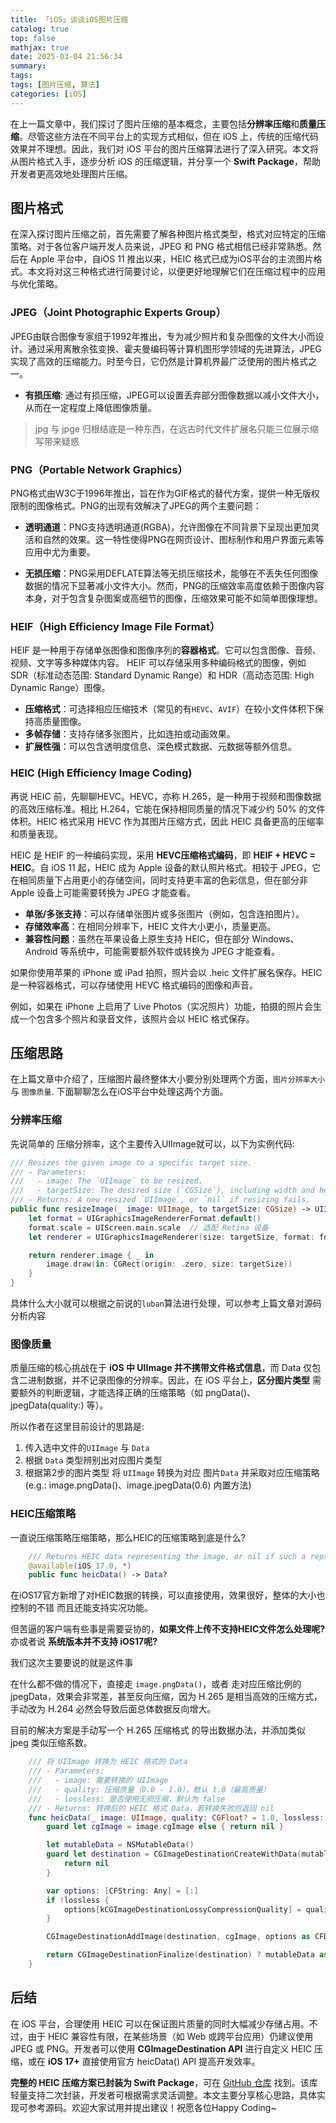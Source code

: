 ```yaml
---
title: 「iOS」谈谈iOS图片压缩
catalog: true
top: false
mathjax: true
date: 2025-03-04 21:56:34
summary:
tags:
tags: [图片压缩, 算法]
categories: [iOS]
---
```


在上一篇文章中，我们探讨了图片压缩的基本概念，主要包括**分辨率压缩**和**质量压缩**。尽管这些方法在不同平台上的实现方式相似，但在 iOS 上，传统的压缩代码效果并不理想。因此，我们对 iOS 平台的图片压缩算法进行了深入研究。本文将从图片格式入手，逐步分析 iOS 的压缩逻辑，并分享一个 **Swift Package**，帮助开发者更高效地处理图片压缩。

## 图片格式

在深入探讨图片压缩之前，首先需要了解各种图片格式类型，格式对应特定的压缩策略。对于各位客户端开发人员来说，JPEG 和 PNG 格式相信已经非常熟悉。然后在 Apple 平台中，自iOS 11 推出以来，HEIC 格式已成为iOS平台的主流图片格式。本文将对这三种格式进行简要讨论，以便更好地理解它们在压缩过程中的应用与优化策略。

### JPEG（Joint Photographic Experts Group）

JPEG由联合图像专家组于1992年推出，专为减少照片和复杂图像的文件大小而设计。通过采用离散余弦变换、霍夫曼编码等计算机图形学领域的先进算法，JPEG实现了高效的压缩能力。时至今日，它仍然是计算机界最广泛使用的图片格式之一。

* **有损压缩**: 通过有损压缩，JPEG可以设置丢弃部分图像数据以减小文件大小，从而在一定程度上降低图像质量。

> jpg 与 jpge 归根结底是一种东西，在远古时代文件扩展名只能三位展示缩写带来疑惑

### PNG（Portable Network Graphics）

PNG格式由W3C于1996年推出，旨在作为GIF格式的替代方案，提供一种无版权限制的图像格式。PNG的出现有效解决了JPEG的两个主要问题：

* **透明通道**：PNG支持透明通道(RGBA)，允许图像在不同背景下呈现出更加灵活和自然的效果。这一特性使得PNG在网页设计、图标制作和用户界面元素等应用中尤为重要。

* **无损压缩**：PNG采用DEFLATE算法等无损压缩技术，能够在不丢失任何图像数据的情况下显著减小文件大小。然而，PNG的压缩效率高度依赖于图像内容本身，对于包含复杂图案或高细节的图像，压缩效果可能不如简单图像理想。

### **HEIF（High Efficiency Image File Format）**

HEIF 是一种用于存储单张图像和图像序列的**容器格式**。它可以包含图像、音频、视频、文字等多种媒体内容。 HEIF 可以存储采用多种编码格式的图像，例如 SDR（标准动态范围: Standard Dynamic Range）和 HDR（高动态范围: High Dynamic Range）图像。

* **压缩格式**：可选择相应压缩技术（常见的有`HEVC`、`AVIF`）在较小文件体积下保持高质量图像。
* **多帧存储**：支持存储多张图片，比如连拍或动画效果。
* **扩展性强**：可以包含透明度信息、深色模式数据、元数据等额外信息。

### HEIC (**High Efficiency Image Coding**)

再说 HEIC 前，先聊聊HEVC。HEVC，亦称 H.265，是一种用于视频和图像数据的高效压缩标准。相比 H.264，它能在保持相同质量的情况下减少约 50% 的文件体积。HEIC 格式采用 HEVC 作为其图片压缩方式，因此 HEIC 具备更高的压缩率和质量表现。

HEIC 是 HEIF 的一种编码实现，采用 **HEVC压缩格式编码**，即 **HEIF + HEVC = HEIC**。自 iOS 11 起，HEIC 成为 Apple 设备的默认照片格式。相较于 JPEG，它在相同质量下占用更小的存储空间，同时支持更丰富的色彩信息，但在部分非 Apple 设备上可能需要转换为 JPEG 才能查看。

* **单张/多张支持**：可以存储单张图片或多张图片（例如，包含连拍图片）。
* **存储效率高**：在相同分辨率下，HEIC 文件大小更小，质量更高。
* **兼容性问题**：虽然在苹果设备上原生支持 HEIC，但在部分 Windows、Android 等系统中，可能需要额外软件或转换为 JPEG 才能查看。

如果你使用苹果的 iPhone 或 iPad 拍照，照片会以 .heic 文件扩展名保存。HEIC 是一种容器格式，可以存储使用 HEVC 格式编码的图像和声音。

例如，如果在 iPhone 上启用了 Live Photos（实况照片）功能，拍摄的照片会生成一个包含多个照片和录音文件，该照片会以 HEIC 格式保存。

## 压缩思路

在上篇文章中介绍了，压缩图片最终整体大小要分别处理两个方面，`图片分辨率大小` 与 `图像质量`. 下面聊聊怎么在iOS平台中处理这两个方面。

### 分辨率压缩

先说简单的 压缩分辨率，这个主要传入UIImage就可以，以下为实例代码:

```swift
/// Resizes the given image to a specific target size.
/// - Parameters:
///   - image: The `UIImage` to be resized.
///   - targetSize: The desired size (`CGSize`), including width and height.
/// - Returns: A new resized `UIImage`, or `nil` if resizing fails.
public func resizeImage(_ image: UIImage, to targetSize: CGSize) -> UIImage? {
    let format = UIGraphicsImageRendererFormat.default()
    format.scale = UIScreen.main.scale  // 适配 Retina 设备
    let renderer = UIGraphicsImageRenderer(size: targetSize, format: format)

    return renderer.image { _ in
        image.draw(in: CGRect(origin: .zero, size: targetSize))
    }
}
```

具体什么大小就可以根据之前说的`luban`算法进行处理，可以参考上篇文章对源码分析内容

### 图像质量 

质量压缩的核心挑战在于 **iOS 中 UIImage 并不携带文件格式信息**，而 Data 仅包含二进制数据，并不记录图像的分辨率。因此，在 iOS 平台上，**区分图片类型** 需要额外的判断逻辑，才能选择正确的压缩策略（如 pngData()、jpegData(quality:) 等）。

所以作者在这里目前设计的思路是:

1. 传入选中文件的`UIImage` 与 `Data`
2. 根据 `Data` 类型辨别出对应图片类型
3. 根据第2步的图片类型 将 `UIImage` 转换为对应 图片`Data` 并采取对应压缩策略  (e.g.: image.pngData()、image.jpegData(0.6) 内置方法)

### HEIC压缩策略

一直说压缩策略压缩策略，那么HEIC的压缩策略到底是什么?

```swift
    /// Returns HEIC data representing the image, or nil if such a representation could not be generated. HEIC is recommended for efficiently storing all kinds of images, including those with high dynamic range content.
    @available(iOS 17.0, *)
    public func heicData() -> Data?
```

在iOS17官方新增了对HEIC数据的转换，可以直接使用，效果很好，整体的大小也控制的不错 而且还能支持实况功能。

但苦逼的客户端有些事是需要妥协的，**如果文件上传不支持HEIC文件怎么处理呢?** 亦或者说 **系统版本并不支持 iOS17呢?**

我们这次主要要说的就是这件事

在什么都不做的情况下，直接走 `image.pngData()`，或者 走对应压缩比例的 jpegData，效果会非常差，甚至反向压缩，因为 H.265 是相当高效的压缩方式，手动改为 H.264 必然会导致后面总体数据反向增大。

目前的解决方案是手动写一个 H.265 压缩格式 的导出数据办法，并添加类似 jpeg 类似压缩系数。

```swift
    /// 将 UIImage 转换为 HEIC 格式的 Data
    /// - Parameters:
    ///   - image: 需要转换的 UIImage
    ///   - quality: 压缩质量（0.0 - 1.0），默认 1.0（最高质量）
    ///   - lossless: 是否使用无损压缩，默认为 false
    /// - Returns: 转换后的 HEIC 格式 Data，若转换失败则返回 nil
    func heicData(_ image: UIImage, quality: CGFloat? = 1.0, lossless: Bool = false) -> Data? {
        guard let cgImage = image.cgImage else { return nil }

        let mutableData = NSMutableData()
        guard let destination = CGImageDestinationCreateWithData(mutableData, UTType.heic.identifier as CFString, 1, nil) else {
            return nil
        }

        var options: [CFString: Any] = [:]
        if !lossless {
            options[kCGImageDestinationLossyCompressionQuality] = quality ?? 1.0
        }

        CGImageDestinationAddImage(destination, cgImage, options as CFDictionary)

        return CGImageDestinationFinalize(destination) ? mutableData as Data : nil
    }
```

## 后结

在 iOS 平台，合理使用 HEIC 可以在保证图片质量的同时大幅减少存储占用。不过，由于 HEIC 兼容性有限，在某些场景（如 Web 或跨平台应用）仍建议使用 JPEG 或 PNG。开发者可以使用 **CGImageDestination API** 进行自定义 HEIC 压缩，或在 **iOS 17+** 直接使用官方 heicData() API 提高开发效率。

**完整的 HEIC 压缩方案已封装为 Swift Package**，可在 [GitHub 仓库](https://github.com/Weixi779/WICompress) 找到。该库轻量支持二次封装，开发者可根据需求灵活调整。本文主要分享核心思路，具体实现可参考源码。欢迎大家试用并提出建议！祝愿各位Happy Coding~
